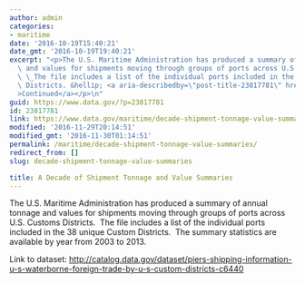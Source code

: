 ```yaml
---
author: admin
categories:
- maritime
date: '2016-10-19T15:40:21'
date_gmt: '2016-10-19T19:40:21'
excerpt: "<p>The U.S. Maritime Administration has produced a summary of annual tonnage\
  \ and values for shipments moving through groups of ports across U.S. Customs Districts.\
  \ \_The file includes a list of the individual ports included in the 38 unique Custom\
  \ Districts. &hellip; <a aria-describedby=\"post-title-23817781\" href=\"https://www.data.gov/maritime/decade-shipment-tonnage-value-summaries/\"\
  >Continued</a></p>\n"
guid: https://www.data.gov/?p=23817781
id: 23817781
link: https://www.data.gov/maritime/decade-shipment-tonnage-value-summaries/
modified: '2016-11-29T20:14:51'
modified_gmt: '2016-11-30T01:14:51'
permalink: /maritime/decade-shipment-tonnage-value-summaries/
redirect_from: []
slug: decade-shipment-tonnage-value-summaries

title: A Decade of Shipment Tonnage and Value Summaries
---
```

The U.S. Maritime Administration has produced a summary of annual tonnage and values for shipments moving through groups of ports across U.S. Customs Districts.  The file includes a list of the individual ports included in the 38 unique Custom Districts.  The summary statistics are available by year from 2003 to 2013.


Link to dataset: <http://catalog.data.gov/dataset/piers-shipping-information-u-s-waterborne-foreign-trade-by-u-s-custom-districts-c6440>


